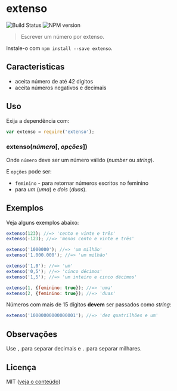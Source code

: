 # extenso

![Build Status](https://api.travis-ci.org/theuves/extenso.svg)
![NPM version](https://badge.fury.io/js/extenso.svg)

> Escrever um número por extenso.

Instale-o com `npm install --save extenso`.

## Caracteristicas

 - aceita número de até 42 digitos
 - aceita números negativos e decimais

## Uso

Exija a dependência com:

```js
var extenso = require('extenso');
```

### extenso(*número*[, *opções*])

Onde `número` deve ser um número válido (*number* ou *string*).

E `opções` pode ser:

* `feminino` - para retornar números escritos no feminino
 * para *um* (*uma*) e *dois* (*duas*).

## Exemplos

Veja alguns exemplos abaixo:

```js
extenso(123); //=> 'cento e vinte e três'
extenso(-123); //=> 'menos cento e vinte e três'
```

```js
extenso('1000000'); //=> 'um milhâo'
extenso('1.000.000'); //=> 'um milhâo'
```

```js
extenso('1,0'); //=> 'um'
extenso('0,5'); //=> 'cinco décimos'
extenso('1,5'); //=> 'um inteiro e cinco décimos'
```

```js
extenso(1, {feminino: true}); //=> 'uma'
extenso(2, {feminino: true}); //=> 'duas'
```

Números com mais de 15 dígitos **devem** ser passados como *string*:

```js
extenso('10000000000000001'); //=> 'dez quatrilhões e um'
```

## Observações

Use `,` para separar decimais e `.` para separar milhares.

## Licença

MIT ([veja o conteúdo](https://git.io/extenso))
